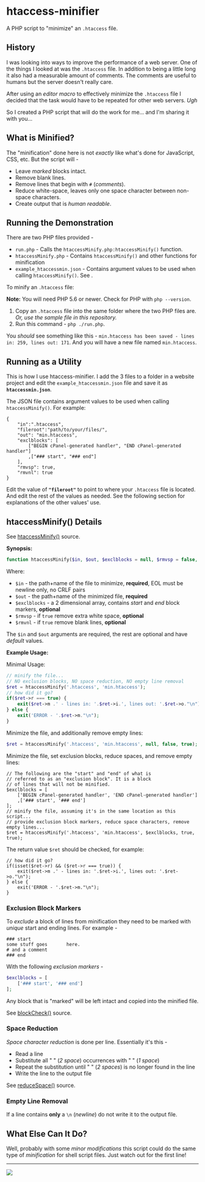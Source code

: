 # htaccess-minifier

A PHP script to "minimize" an `.htaccess` file.

## History

I was looking into ways to improve the performance of a web server. One of the things I looked at was the `.htaccess` file. In addition to being a little long it also had a measurable amount of comments. The comments are useful to humans but the server doesn't really care.

After using an *editor macro* to effectively minimize the `.htaccess` file I decided that the task would have to be repeated for other web servers. *Ugh*

So I created a PHP script that will do the work for me... and I'm sharing it with you...

## What is Minified?

The "minification" done here is not *exactly* like what's done for JavaScript, CSS, etc. But the script will - 

* Leave *marked* blocks intact.
* Remove blank lines.
* Remove lines that begin with `#` (*comments*).
* Reduce white-space, leaves only one space character between non-space characters.
* Create output that is *human readable*.

## Running the Demonstration

There are two PHP files provided - 

* `run.php` - Calls the `htaccessMinify.php:htaccessMinify()` function.
* `htaccessMinify.php` - Contains `htaccessMinify()` and other functions for minification
* `example_htaccessmin.json` - Contains argument values to be used when calling `htaccessMinify()`. See []().

To minify an `.htaccess` file:

**Note:** You will need PHP 5.6 or newer. Check for PHP with `php --version`.

1) Copy an `.htaccess` file into the same folder where the two PHP files are. *Or, use the sample file in this repository.*
2) Run this command - `php ./run.php`.

You *should* see something like this - `min.htaccess has been saved - lines in: 259, lines out: 171`. And you will have a new file named `min.htaccess`.

## Running as a Utility

This is how I use htaccess-minifier. I add the 3 files to a folder in a website project and edit the `example_htaccessmin.json` file and save it as **`htaccessmin.json`**.

The JSON file contains argument values to be used when calling `htaccessMinify()`. For example:

```
{
    "in":".htaccess",
    "fileroot":"path/to/your/files/",
    "out": "min.htaccess",
    "exclblocks": [
        ["BEGIN cPanel-generated handler", "END cPanel-generated handler"]
        ,["### start", "### end"]
    ],
    "rmvsp": true,
    "rmvnl": true
}
```

Edit the value of **`"fileroot"`** to point to where your `.htaccess` file is located. And edit the rest of the values as needed. See the following section for explanations of the other values' use.

## htaccessMinify() Details

See [htaccessMinify()](htaccessMinify.php#L69-L128) source.

**Synopsis:**

```php
function htaccessMinify($in, $out, $exclblocks = null, $rmvsp = false, $rmvnl = false)
```

Where:
* `$in` - the path+name of the file to minimize, **required**, EOL must be newline only, no CRLF pairs
* `$out` - the path+name of the minimized file, **required**
* `$exclblocks` - a 2 dimensional array, contains *start* and *end* block markers, **optional**
* `$rmvsp` - if `true` remove extra white space, **optional**
* `$rmvnl` - if `true` remove blank lines, **optional**

The `$in` and `$out` arguments are required, the rest are optional and have *default* values.

**Example Usage:**

Minimal Usage:

```php
// minify the file... 
// NO exclusion blocks, NO space reduction, NO empty line removal
$ret = htaccessMinify('.htaccess', 'min.htaccess');
// how did it go?
if($ret->r === true) {
    exit($ret->m .' - lines in: '.$ret->i.', lines out: '.$ret->o."\n");
} else {
    exit('ERROR - '.$ret->m."\n");
}
```

Minimize the file, and additionally remove empty lines: 

```php
$ret = htaccessMinify('.htaccess', 'min.htaccess', null, false, true);
```

Minimize the file, set exclusion blocks, reduce spaces, and remove empty lines: 

```
// The following are the "start" and "end" of what is 
// referred to as an "exclusion block". It is a block 
// of lines that will not be minified.
$exclblocks = [
    ['BEGIN cPanel-generated handler', 'END cPanel-generated handler']
    ,['### start', '### end']
];
// minify the file, assuming it's in the same location as this script...
// provide exclusion block markers, reduce space characters, remove empty lines...
$ret = htaccessMinify('.htaccess', 'min.htaccess', $exclblocks, true, true);
```

The return value `$ret` should be checked, for example:

```
// how did it go?
if(isset($ret->r) && ($ret->r === true)) {
    exit($ret->m .' - lines in: '.$ret->i.', lines out: '.$ret->o."\n");
} else {
    exit('ERROR - '.$ret->m."\n");
}
```

### Exclusion Block Markers

To *exclude* a block of lines from minification they need to be marked with *unique* start and ending lines. For example - 

```
### start
some stuff goes       here.
# and a comment
### end
```

With the following *exclusion markers* - 

```php
$exclblocks = [
    ['### start', '### end']
];
```

Any block that is "marked" will be left intact and copied into the minified file. 

See [blockCheck()](htaccessMinify.php#L44-L68) source.

### Space Reduction

*Space character reduction* is done per line. Essentially it's this - 

* Read a line
* Substitute all "  " (*2 space*) occurrences with " " (*1 space*)
* Repeat the substitution until "  " (*2 spaces*) is no longer found in the line
* Write the line to the output file

See [reduceSpace()](htaccessMinify.php#L18-L25) source.

### Empty Line Removal

If a line contains **only** a `\n` (*newline*) do not write it to the output file.

## What Else Can It Do?

Well, probably with some *minor modifications* this script could do the same type of *minification* for shell script files. Just watch out for the first line!

---
<img src="http://webexperiment.info/extcounter/mdcount.php?id=htaccess-minifier">
